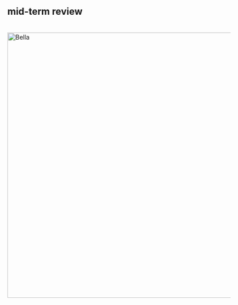 ## mid-term review

<Br><img alt="Bella" src="https://github.com/bellaaaaaaa216/Bella216/blob/master/_posts/midterm_1.jpg?raw=true" width="600">
